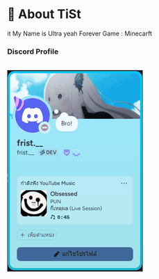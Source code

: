 # 💫 About TiSt
it My Name is Ultra yeah
Forever Game : Minecarft

### Discord Profile
<br>
<img src="https://github.com/TiSt-XX/TiSt-XX/blob/main/Animation.gif" />

   
